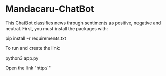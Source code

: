# Mandacaru-ChatBot
This ChatBot classifies news through sentiments as positive, negative and neutral.
First, you must install the packages with:

pip install -r requirements.txt

To run and create the link: 

python3 app.py

Open the link "http:/ "
